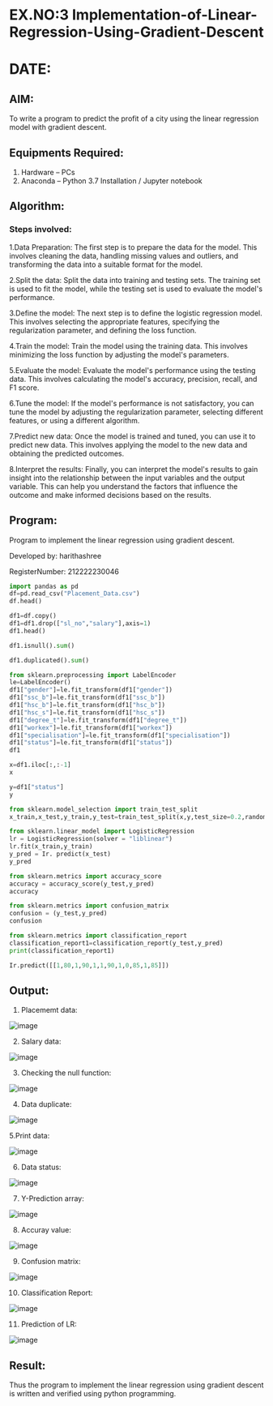 # EX.NO:3 Implementation-of-Linear-Regression-Using-Gradient-Descent
# DATE:
## AIM:
To write a program to predict the profit of a city using the linear regression model with gradient descent.

## Equipments Required:
1. Hardware – PCs
2. Anaconda – Python 3.7 Installation / Jupyter notebook

## Algorithm:

### Steps involved: 

1.Data Preparation: The first step is to prepare the data for the model. This involves cleaning the data, handling missing values and outliers, and transforming the data into a suitable format for the model.

2.Split the data: Split the data into training and testing sets. The training set is used to fit the model, while the testing set is used to evaluate the model's performance.

3.Define the model: The next step is to define the logistic regression model. This involves selecting the appropriate features, specifying the regularization parameter, and defining the loss function.

4.Train the model: Train the model using the training data. This involves minimizing the loss function by adjusting the model's parameters.

5.Evaluate the model: Evaluate the model's performance using the testing data. This involves calculating the model's accuracy, precision, recall, and F1 score.

6.Tune the model: If the model's performance is not satisfactory, you can tune the model by adjusting the regularization parameter, selecting different features, or using a different algorithm.

7.Predict new data: Once the model is trained and tuned, you can use it to predict new data. This involves applying the model to the new data and obtaining the predicted outcomes.

8.Interpret the results: Finally, you can interpret the model's results to gain insight into the relationship between the input variables and the output variable. This can help you understand the factors that influence the outcome and make informed decisions based on the results.

## Program:

Program to implement the linear regression using gradient descent.

Developed by: harithashree

RegisterNumber:  212222230046


```python
import pandas as pd
df=pd.read_csv("Placement_Data.csv")
df.head()

df1=df.copy()
df1=df1.drop(["sl_no","salary"],axis=1)
df1.head()

df1.isnull().sum()

df1.duplicated().sum()

from sklearn.preprocessing import LabelEncoder
le=LabelEncoder()
df1["gender"]=le.fit_transform(df1["gender"])
df1["ssc_b"]=le.fit_transform(df1["ssc_b"])
df1["hsc_b"]=le.fit_transform(df1["hsc_b"])
df1["hsc_s"]=le.fit_transform(df1["hsc_s"])
df1["degree_t"]=le.fit_transform(df1["degree_t"])
df1["workex"]=le.fit_transform(df1["workex"])
df1["specialisation"]=le.fit_transform(df1["specialisation"])
df1["status"]=le.fit_transform(df1["status"])
df1

x=df1.iloc[:,:-1]
x

y=df1["status"]
y

from sklearn.model_selection import train_test_split
x_train,x_test,y_train,y_test=train_test_split(x,y,test_size=0.2,random_state=0)

from sklearn.linear_model import LogisticRegression
lr = LogisticRegression(solver = "liblinear")
lr.fit(x_train,y_train)
y_pred = Ir. predict(x_test)
y_pred

from sklearn.metrics import accuracy_score
accuracy = accuracy_score(y_test,y_pred)
accuracy

from sklearn.metrics import confusion_matrix
confusion = (y_test,y_pred)
confusion

from sklearn.metrics import classification_report
classification_report1=classification_report(y_test,y_pred)
print(classification_report1)

Ir.predict([[1,80,1,90,1,1,90,1,0,85,1,85]])
```




## Output:
1. Placememt data:

![image](https://github.com/haritha-venkat/Implementation-of-Linear-Regression-Using-Gradient-Descent/assets/121285701/0725e33a-83ac-49b6-a08d-ac7cf652eddf)

2. Salary data:

![image](https://github.com/haritha-venkat/Implementation-of-Linear-Regression-Using-Gradient-Descent/assets/121285701/e1af4f86-cb3e-4095-a0f9-31a33e9384ea)

3. Checking the null function:

![image](https://github.com/haritha-venkat/Implementation-of-Linear-Regression-Using-Gradient-Descent/assets/121285701/a2206ed1-58eb-407b-a3f0-b1def3d0eeae)

4. Data duplicate:
   
![image](https://github.com/haritha-venkat/Implementation-of-Linear-Regression-Using-Gradient-Descent/assets/121285701/103cce83-e096-4a18-928c-0db04d93e4ad)

5.Print data:


![image](https://github.com/haritha-venkat/Implementation-of-Linear-Regression-Using-Gradient-Descent/assets/121285701/a8900354-1199-4356-a14f-a7c8ff495155)

6. Data status:
   

![image](https://github.com/haritha-venkat/Implementation-of-Linear-Regression-Using-Gradient-Descent/assets/121285701/9d00dffb-8507-4be4-859a-1e25975bf0b0)

7. Y-Prediction array:
   

![image](https://github.com/haritha-venkat/Implementation-of-Linear-Regression-Using-Gradient-Descent/assets/121285701/ef757539-490f-412f-acc1-4f952be7b4d4)

8. Accuray value:
 

![image](https://github.com/haritha-venkat/Implementation-of-Linear-Regression-Using-Gradient-Descent/assets/121285701/44a954fc-f146-45eb-929f-46439cb95a1f)

9. Confusion matrix:
    

![image](https://github.com/haritha-venkat/Implementation-of-Linear-Regression-Using-Gradient-Descent/assets/121285701/e82f2908-cfc3-451a-93da-a1a44c13f72b)

10. Classification Report:


![image](https://github.com/haritha-venkat/Implementation-of-Linear-Regression-Using-Gradient-Descent/assets/121285701/ccdadc3d-7df7-437d-a816-bf7cdd2816fa)

11. Prediction of LR:


![image](https://github.com/haritha-venkat/Implementation-of-Linear-Regression-Using-Gradient-Descent/assets/121285701/00b464f0-74a9-430d-8dee-5588da581a34)


## Result:
Thus the program to implement the linear regression using gradient descent is written and verified using python programming.
